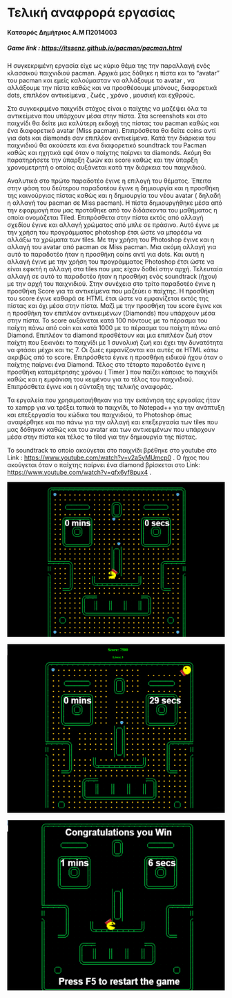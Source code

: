 # Τελική αναφρορά εργασίας 
#### Κατσαρός Δημήτριος Α.Μ Π2014003
##### Game link : https://itssenz.github.io/pacman/pacman.html

Η συγκεκριμένη εργασία είχε ως κύριο θέμα της την παραλλαγή ενός κλασσικού παιχνιδιού pacman. Αρχικά μας δόθηκε η πίστα και το “avatar” του pacman και εμείς καλούμασταν να αλλάξουμε το avatar , να αλλάξουμε την πίστα καθώς και να προσθέσουμε μπόνους, διαφορετικά dots, επιπλέον αντικείμενα , ζωές , χρόνο , μουσική και εχθρούς. 

Στο συγκεκριμένο παιχνίδι στόχος είναι ο παίχτης να μαζέψει όλα τα αντικείμενα που υπάρχουν μέσα στην πίστα. Στα screenshots και στο παιχνίδι θα δείτε μια καλύτερη εκδοχή της πίστας του pacman καθώς και ένα διαφορετικό avatar (Miss pacman). Επιπρόσθετα θα δείτε coins αντί για dots και diamonds σαν επιπλέον αντικείμενα. Κατά την διάρκεια του παιχνιδιού θα ακούσετε και ένα διαφορετικό soundtrack του Pacman καθώς και ηχητικά εφέ όταν ο παίχτης παίρνει τα diamonds. Ακόμη θα παρατηρήσετε την ύπαρξη ζωών και score καθώς και την ύπαρξη χρονομετρητή ο οποίος αυξάνεται κατά την διάρκεια του παιχνιδιού. 


Αναλυτικά στο πρώτο παραδοτέο έγινε η επιλογή του θέματος. Έπειτα στην φάση του δεύτερου παραδοτέου έγινε η δημιουργία και η προσθήκη της καινούργιας πίστας καθώς και η δημιουργία του νέου avatar ( δηλαδή η αλλαγή του pacman σε Miss pacman). Η πίστα δημιουργήθηκε μέσα από την εφαρμογή που μας προτάθηκε από τον διδάσκοντα του μαθήματος η οποία ονομάζεται Tiled. Επιπρόσθετα στην πίστα εκτός από αλλαγή σχεδίου έγινε και αλλαγή χρώματος από μπλε σε πράσινο. Αυτό έγινε με την χρήση του προγράμματος photoshop έτσι ώστε να μπορέσω να αλλάξω τα χρώματα των tiles. Με την χρήση του Photoshop έγινε και η αλλαγή του avatar από pacman σε Miss pacman. Μια ακόμη αλλαγή για αυτό το παραδοτέο ήταν η προσθήκη coins αντί για dots. Και αυτή η αλλαγή έγινε με την χρήση του προγράμματος Photoshop έτσι ώστε να είναι εφικτή η αλλαγή στα tiles που μας είχαν δοθεί στην αρχή. Τελευταία αλλαγή σε αυτό το παραδοτέο ήταν η προσθήκη ενός soundtrack (ήχου) με την αρχή του παιχνιδιού.  Στην συνέχεια στο τρίτο παραδοτέο έγινε η προσθήκη Score για τα αντικείμενα που μαζεύει ο παίχτης. Η προσθήκη του score έγινε καθαρά σε HTML έτσι ώστε να εμφανίζεται εκτός της πίστας και όχι μέσα στην πίστα. Μαζί με την προσθήκη του score έγινε και η προσθήκη τον επιπλέον αντικειμένων (Diamonds) που υπάρχουν μέσα στην πίστα. Το score αυξάνεται κατά 100 πόντους με το πέρασμα του παίχτη πάνω από coin και κατά 1000 με το πέρασμα του παίχτη πάνω από Diamond. Επιπλέον τα diamond προσθέτουν και μια επιπλέον ζωή στον παίχτη που ξεκινάει το παιχνίδι με 1 συνολική ζωή και έχει την δυνατότητα να φτάσει μέχρι και τις 7. Οι ζωές εμφανίζονται και αυτές σε HTML κάτω ακριβώς από το score. Επιπρόσθετα έγινε η προσθήκη ειδικού ήχου όταν ο παίχτης παίρνει ένα Diamond. Τέλος στο τέταρτο παραδοτέο έγινε η προσθήκη καταμέτρησης χρόνου ( Timer ) που παίζει κάποιος το παιχνίδι καθώς και η εμφάνιση του κειμένου για το τέλος του παιχνιδιού. Επιπρόσθετα έγινε και η σύνταξη της τελικής αναφοράς.

Τα εργαλεία που χρησιμοποιήθηκαν για την εκπόνηση της εργασίας ήταν το xampp για να τρέξει τοπικά το παιχνίδι, το Notepad++ για την ανάπτυξη και επεξεργασία του κώδικα του παιχνιδιού, το Photoshop όπως αναφέρθηκε και πιο πάνω για την αλλαγή και επεξεργασία των tiles που μας δόθηκαν καθώς και του avatar και των αντικειμένων που υπάρχουν μέσα στην πίστα και τέλος το tiled για την δημιουργία της πίστας. 


Το soundtrack το οποίο ακούγεται στο παιχνίδι βρέθηκε στο youtube στο Link : https://www.youtube.com/watch?v=v2a5yMUmcp0 .
Ο ήχος που ακούγεται όταν ο παίχτης παίρνει ένα diamond βρίσκεται στο Link: https://www.youtube.com/watch?v=qfx6yf8pux4 .


![Alt text](https://github.com/ItsSenz/pacman/blob/master/pacman1.png)

![Alt text](https://github.com/ItsSenz/pacman/blob/master/pacman2.png)

![Alt text](https://github.com/ItsSenz/pacman/blob/master/pacman3.png)


